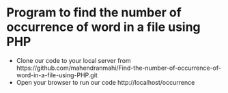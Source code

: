 # Program to find the number of occurrence of word in a file using PHP  

<ul>
<li>Clone our code to your local server from https://github.com/mahendranmahi/Find-the-number-of-occurrence-of-word-in-a-file-using-PHP.git  </li>
<li>Open your browser to run our code http://localhost/occurrence  
</li>
</ul>
